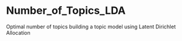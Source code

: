 # Number_of_Topics_LDA

Optimal number of topics building a topic model using Latent Dirichlet Allocation
